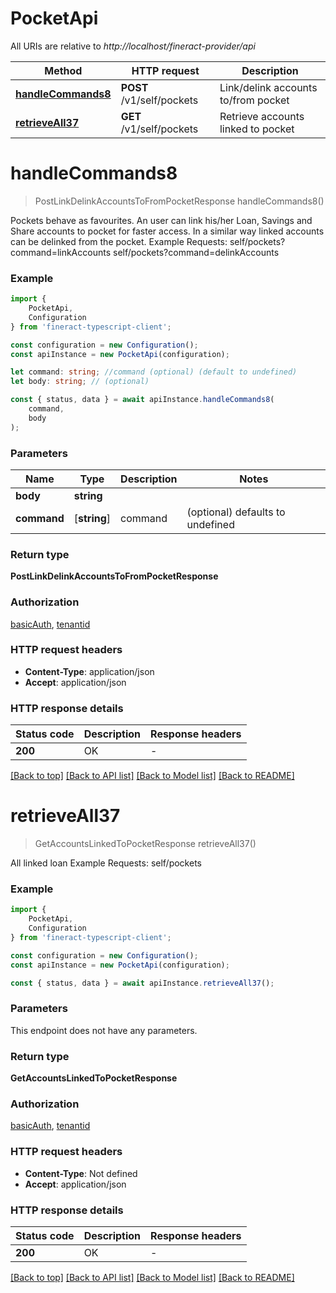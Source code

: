 # PocketApi

All URIs are relative to *http://localhost/fineract-provider/api*

|Method | HTTP request | Description|
|------------- | ------------- | -------------|
|[**handleCommands8**](#handlecommands8) | **POST** /v1/self/pockets | Link/delink accounts to/from pocket|
|[**retrieveAll37**](#retrieveall37) | **GET** /v1/self/pockets | Retrieve accounts linked to pocket|

# **handleCommands8**
> PostLinkDelinkAccountsToFromPocketResponse handleCommands8()

Pockets behave as favourites. An user can link his/her Loan, Savings and Share accounts to pocket for faster access. In a similar way linked accounts can be delinked from the pocket.  Example Requests:  self/pockets?command=linkAccounts  self/pockets?command=delinkAccounts

### Example

```typescript
import {
    PocketApi,
    Configuration
} from 'fineract-typescript-client';

const configuration = new Configuration();
const apiInstance = new PocketApi(configuration);

let command: string; //command (optional) (default to undefined)
let body: string; // (optional)

const { status, data } = await apiInstance.handleCommands8(
    command,
    body
);
```

### Parameters

|Name | Type | Description  | Notes|
|------------- | ------------- | ------------- | -------------|
| **body** | **string**|  | |
| **command** | [**string**] | command | (optional) defaults to undefined|


### Return type

**PostLinkDelinkAccountsToFromPocketResponse**

### Authorization

[basicAuth](../README.md#basicAuth), [tenantid](../README.md#tenantid)

### HTTP request headers

 - **Content-Type**: application/json
 - **Accept**: application/json


### HTTP response details
| Status code | Description | Response headers |
|-------------|-------------|------------------|
|**200** | OK |  -  |

[[Back to top]](#) [[Back to API list]](../README.md#documentation-for-api-endpoints) [[Back to Model list]](../README.md#documentation-for-models) [[Back to README]](../README.md)

# **retrieveAll37**
> GetAccountsLinkedToPocketResponse retrieveAll37()

All linked loan  Example Requests:   self/pockets

### Example

```typescript
import {
    PocketApi,
    Configuration
} from 'fineract-typescript-client';

const configuration = new Configuration();
const apiInstance = new PocketApi(configuration);

const { status, data } = await apiInstance.retrieveAll37();
```

### Parameters
This endpoint does not have any parameters.


### Return type

**GetAccountsLinkedToPocketResponse**

### Authorization

[basicAuth](../README.md#basicAuth), [tenantid](../README.md#tenantid)

### HTTP request headers

 - **Content-Type**: Not defined
 - **Accept**: application/json


### HTTP response details
| Status code | Description | Response headers |
|-------------|-------------|------------------|
|**200** | OK |  -  |

[[Back to top]](#) [[Back to API list]](../README.md#documentation-for-api-endpoints) [[Back to Model list]](../README.md#documentation-for-models) [[Back to README]](../README.md)

